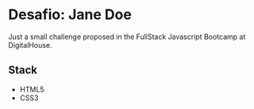 # Desafio: Jane Doe

Just a small challenge proposed in the FullStack Javascript Bootcamp at DigitalHouse.

## Stack
- HTML5
- CSS3

